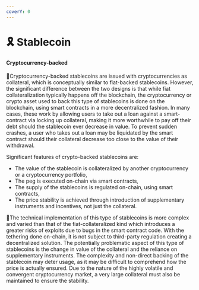 ```yaml
---
coverY: 0
---
```


# 🎗 Stablecoin

#### Cryptocurrency-backed

:clap:Cryptocurrency-backed stablecoins are issued with cryptocurrencies as collateral, which is conceptually similar to fiat-backed stablecoins. However, the significant difference between the two designs is that while fiat collateralization typically happens off the blockchain, the cryptocurrency or crypto asset used to back this type of stablecoins is done on the blockchain, using smart contracts in a more decentralized fashion. In many cases, these work by allowing users to take out a loan against a smart-contract via locking up collateral, making it more worthwhile to pay off their debt should the stablecoin ever decrease in value. To prevent sudden crashes, a user who takes out a loan may be liquidated by the smart contract should their collateral decrease too close to the value of their withdrawal.

Significant features of crypto-backed stablecoins are:

* The value of the stablecoin is collateralized by another cryptocurrency or a cryptocurrency portfolio,
* The peg is executed on-chain via smart contracts,
* The supply of the stablecoins is regulated on-chain, using smart contracts,
* The price stability is achieved through introduction of supplementary instruments and incentives, not just the collateral.

:clap:The technical implementation of this type of stablecoins is more complex and varied than that of the fiat-collateralized kind which introduces a greater risks of exploits due to bugs in the smart contract code. With the tethering done on-chain, it is not subject to third-party regulation creating a decentralized solution. The potentially problematic aspect of this type of stablecoins is the change in value of the collateral and the reliance on supplementary instruments. The complexity and non-direct backing of the stablecoin may deter usage, as it may be difficult to comprehend how the price is actually ensured. Due to the nature of the highly volatile and convergent cryptocurrency market, a very large collateral must also be maintained to ensure the stability.
